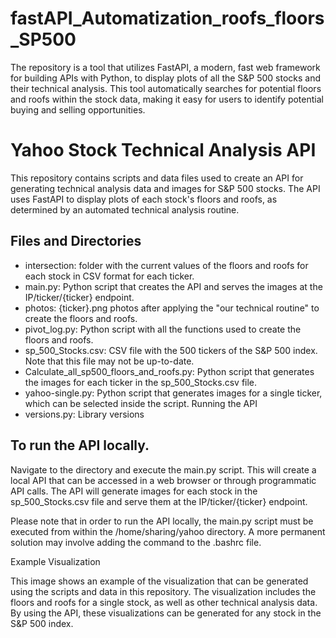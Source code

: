 # fastAPI_Automatization_roofs_floors_SP500
The repository is a tool that utilizes FastAPI, a modern, fast web framework for building APIs with Python, to display plots of all the S&amp;P 500 stocks and their technical analysis. This tool automatically searches for potential floors and roofs within the stock data, making it easy for users to identify potential buying and selling opportunities.

# Yahoo Stock Technical Analysis API
This repository contains scripts and data files used to create an API for generating technical analysis data and images for S&P 500 stocks. The API uses FastAPI to display plots of each stock's floors and roofs, as determined by an automated technical analysis routine.

## Files and Directories

* intersection: folder with the current values of the floors and roofs for each stock in CSV format for each ticker.
* main.py: Python script that creates the API and serves the images at the IP/ticker/{ticker} endpoint.
* photos: {ticker}.png photos after applying the "our technical routine" to create the floors and roofs.
* pivot_log.py: Python script with all the functions used to create the floors and roofs.
* sp_500_Stocks.csv: CSV file with the 500 tickers of the S&P 500 index. Note that this file may not be up-to-date.
* Calculate_all_sp500_floors_and_roofs.py: Python script that generates the images for each ticker in the sp_500_Stocks.csv file.
* yahoo-single.py: Python script that generates images for a single ticker, which can be selected inside the script.
Running the API
* versions.py: Library versions

## To run the API locally.
Navigate to the directory and execute the main.py script. This will create a local API that can be accessed in a web browser or through programmatic API calls. The API will generate images for each stock in the sp_500_Stocks.csv file and serve them at the IP/ticker/{ticker} endpoint.

Please note that in order to run the API locally, the main.py script must be executed from within the /home/sharing/yahoo directory. A more permanent solution may involve adding the command to the .bashrc file.

Example Visualization

This image shows an example of the visualization that can be generated using the scripts and data in this repository. The visualization includes the floors and roofs for a single stock, as well as other technical analysis data. By using the API, these visualizations can be generated for any stock in the S&P 500 index.
